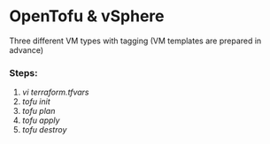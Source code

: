 # OpenTofu & vSphere

Three different VM types with tagging (VM templates are prepared in advance)

### Steps:
1. _vi terraform.tfvars_
1. _tofu init_
1. _tofu plan_
1. _tofu apply_
1. _tofu destroy_
